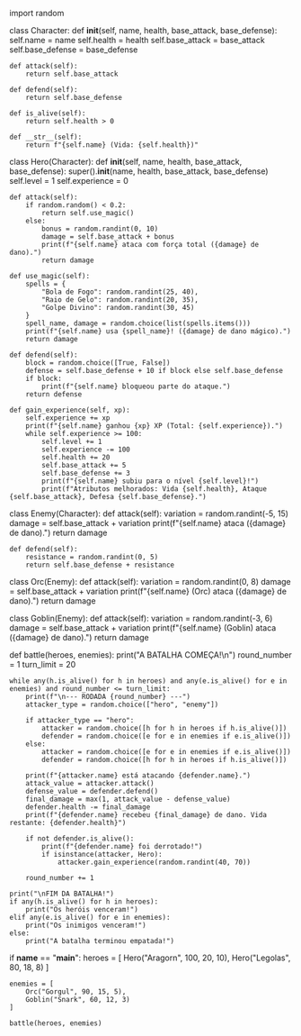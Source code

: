import random

class Character:
    def __init__(self, name, health, base_attack, base_defense):
        self.name = name
        self.health = health
        self.base_attack = base_attack
        self.base_defense = base_defense

    def attack(self):
        return self.base_attack

    def defend(self):
        return self.base_defense

    def is_alive(self):
        return self.health > 0

    def __str__(self):
        return f"{self.name} (Vida: {self.health})"


class Hero(Character):
    def __init__(self, name, health, base_attack, base_defense):
        super().__init__(name, health, base_attack, base_defense)
        self.level = 1
        self.experience = 0

    def attack(self):
        if random.random() < 0.2:
            return self.use_magic()
        else:
            bonus = random.randint(0, 10)
            damage = self.base_attack + bonus
            print(f"{self.name} ataca com força total ({damage} de dano).")
            return damage

    def use_magic(self):
        spells = {
            "Bola de Fogo": random.randint(25, 40),
            "Raio de Gelo": random.randint(20, 35),
            "Golpe Divino": random.randint(30, 45)
        }
        spell_name, damage = random.choice(list(spells.items()))
        print(f"{self.name} usa {spell_name}! ({damage} de dano mágico).")
        return damage

    def defend(self):
        block = random.choice([True, False])
        defense = self.base_defense + 10 if block else self.base_defense
        if block:
            print(f"{self.name} bloqueou parte do ataque.")
        return defense

    def gain_experience(self, xp):
        self.experience += xp
        print(f"{self.name} ganhou {xp} XP (Total: {self.experience}).")
        while self.experience >= 100:
            self.level += 1
            self.experience -= 100
            self.health += 20
            self.base_attack += 5
            self.base_defense += 3
            print(f"{self.name} subiu para o nível {self.level}!")
            print(f"Atributos melhorados: Vida {self.health}, Ataque {self.base_attack}, Defesa {self.base_defense}.")


class Enemy(Character):
    def attack(self):
        variation = random.randint(-5, 15)
        damage = self.base_attack + variation
        print(f"{self.name} ataca ({damage} de dano).")
        return damage

    def defend(self):
        resistance = random.randint(0, 5)
        return self.base_defense + resistance


class Orc(Enemy):
    def attack(self):
        variation = random.randint(0, 8)
        damage = self.base_attack + variation
        print(f"{self.name} (Orc) ataca ({damage} de dano).")
        return damage


class Goblin(Enemy):
    def attack(self):
        variation = random.randint(-3, 6)
        damage = self.base_attack + variation
        print(f"{self.name} (Goblin) ataca ({damage} de dano).")
        return damage


def battle(heroes, enemies):
    print("A BATALHA COMEÇA!\n")
    round_number = 1
    turn_limit = 20

    while any(h.is_alive() for h in heroes) and any(e.is_alive() for e in enemies) and round_number <= turn_limit:
        print(f"\n--- RODADA {round_number} ---")
        attacker_type = random.choice(["hero", "enemy"])

        if attacker_type == "hero":
            attacker = random.choice([h for h in heroes if h.is_alive()])
            defender = random.choice([e for e in enemies if e.is_alive()])
        else:
            attacker = random.choice([e for e in enemies if e.is_alive()])
            defender = random.choice([h for h in heroes if h.is_alive()])

        print(f"{attacker.name} está atacando {defender.name}.")
        attack_value = attacker.attack()
        defense_value = defender.defend()
        final_damage = max(1, attack_value - defense_value)
        defender.health -= final_damage
        print(f"{defender.name} recebeu {final_damage} de dano. Vida restante: {defender.health}")

        if not defender.is_alive():
            print(f"{defender.name} foi derrotado!")
            if isinstance(attacker, Hero):
                attacker.gain_experience(random.randint(40, 70))

        round_number += 1

    print("\nFIM DA BATALHA!")
    if any(h.is_alive() for h in heroes):
        print("Os heróis venceram!")
    elif any(e.is_alive() for e in enemies):
        print("Os inimigos venceram!")
    else:
        print("A batalha terminou empatada!")


if __name__ == "__main__":
    heroes = [
        Hero("Aragorn", 100, 20, 10),
        Hero("Legolas", 80, 18, 8)
    ]

    enemies = [
        Orc("Gorgul", 90, 15, 5),
        Goblin("Snark", 60, 12, 3)
    ]

    battle(heroes, enemies)
